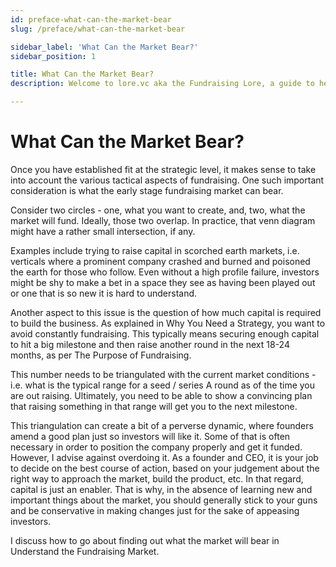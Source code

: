 ```yaml
---
id: preface-what-can-the-market-bear
slug: /preface/what-can-the-market-bear

sidebar_label: 'What Can the Market Bear?'
sidebar_position: 1

title: What Can the Market Bear?
description: Welcome to lore.vc aka the Fundraising Lore, a guide to help founder CEOs successfully raise early-stage VC financing from Silicon Valley investors

---
```


# What Can the Market Bear?

Once you have established fit at the strategic level, it makes sense to take into account the various tactical aspects of fundraising. One such important consideration is what the early stage fundraising market can bear. 

Consider two circles - one, what you want to create, and, two, what the market will fund. Ideally, those two overlap. In practice, that venn diagram might have a rather small intersection, if any.

Examples include trying to raise capital in scorched earth markets, i.e. verticals where a prominent company crashed and burned and poisoned the earth for those who follow. Even without a high profile failure, investors might be shy to make a bet in a space they see as having been played out or one that is so new it is hard to understand.

Another aspect to this issue is the question of how much capital is required to build the business. As explained in Why You Need a Strategy, you want to avoid constantly fundraising. This typically means securing enough capital to hit a big milestone and then raise another round in the next 18-24 months, as per The Purpose of Fundraising. 

This number needs to be triangulated with the current market conditions - i.e. what is the typical range for a seed / series A round as of the time you are out raising. Ultimately, you need to be able to show a convincing plan that raising something in that range will get you to the next milestone. 

This triangulation can create a bit of a perverse dynamic, where founders amend a good plan just so investors will like it. Some of that is often necessary in order to position the company properly and get it funded. However, I advise against overdoing it. As a founder and CEO, it is your job to decide on the best course of action, based on your judgement about the right way to approach the market, build the product, etc. In that regard, capital is just an enabler. That is why, in the absence of learning new and important things about the market, you should generally stick to your guns and be conservative in making changes just for the sake of appeasing investors.

I discuss how to go about finding out what the market will bear in Understand the Fundraising Market.